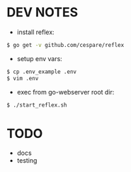 # DEV NOTES

* install reflex:
```bash
$ go get -v github.com/cespare/reflex
```

* setup env vars:
```bash
$ cp .env_example .env
$ vim .env
```

* exec from go-webserver root dir:
```bash
$ ./start_reflex.sh
```

# TODO

* docs
* testing
